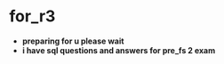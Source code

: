 # for_r3

- __preparing for u please wait__
- __i have sql questions and answers for pre_fs 2 exam__

